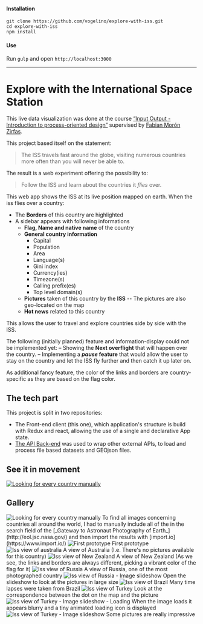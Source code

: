 #### Installation
```
git clone https://github.com/vogelino/explore-with-iss.git
cd explore-with-iss
npm install
```

#### Use
Run `gulp` and open `http://localhost:3000`

---

# Explore with the International Space Station

This live data visualization was done at the course [“Input Output - Introduction to process-oriented design”]( https://fhp.incom.org/workspace/6176) supervised by [Fabian Morón Zirfas]( http://fabianmoronzirfas.me/).

This project based itself on the statement:

> The ISS travels fast around the globe, visiting numerous countries more often than you will never be able to.

The result is a web experiment offering the possibility to:

> Follow the ISS and learn about the countries it _flies_ over.

This web app shows the ISS at its live position mapped on earth. When the iss flies over a country:
- The **Borders** of this country are highlighted
- A sidebar appears with following informations
  - **Flag, Name and native name** of the country
  - **General country information**
    - Capital
    - Population
    - Area
    - Language(s)
    - Gini index
    - Currency(ies)
    - Timezone(s)
    - Calling prefix(es)
    - Top level domain(s)
  - **Pictures** taken of this country by the **ISS**
    -- The pictures are also geo-located on the map
  - **Hot news** related to this country

This allows the user to travel and explore countries side by side with the ISS.

The following (initially planned) feature and information-display could not be implemented yet:
– Showing the **Next overflight** that will happen over the country.
– Implementing a **_pause_ feature** that would allow the user to stay on the country and let the ISS fly further and then catch it up later on.

As additional fancy feature, the color of the links and borders are country-specific as they are based on the flag color.

## The tech part

This project is split in two repositories:
- The Front-end client (this one), which application's structure is build with Redux and react, allowing the use of a single and declarative App state.
- [The API Back-end](https://github.com/vogelino/explore-with-iss-api) was used to wrap other external APIs, to load and process file based datasets and GEOjson files.

## See it in movement
[<img src="http://demo.vogelino.com/explore-with-iss/play.png" alt="Looking for every country manually"/>](https://vimeo.com/148945877)

## Gallery
<img src="http://demo.vogelino.com/explore-with-iss/SearchForPhotosByCOuntry2.png" alt="Looking for every country manually"/>
To find all images concerning countries all around the world, I had to manually include all of the in the search field of the [_Gateway to Astronaut Photography of Earth_](http://eol.jsc.nasa.gov/) and then import the results with [import.io](https://www.import.io/)

<img src="http://demo.vogelino.com/explore-with-iss/state1.png" alt="First prototype"/>
First prototype

<img src="http://demo.vogelino.com/explore-with-iss/state2-australia.png" alt="Iss view of australia"/>
A view of Australia (I.e. There's no pictures available for this country)

<img src="http://demo.vogelino.com/explore-with-iss/state3-newzealand.png" alt="Iss view of New Zealand"/>
A view of New Zealand (As we see, the links and borders are always different, picking a vibrant color of the flag for it)

<img src="http://demo.vogelino.com/explore-with-iss/state4-russia.png" alt="Iss view of Russia"/>
A view of Russia, one of the most photographed country

<img src="http://demo.vogelino.com/explore-with-iss/state4-russia-slideshow.png" alt="Iss view of Russia - Image slideshow"/>
Open the slideshow to look at the pictures in large size

<img src="http://demo.vogelino.com/explore-with-iss/state5-brazil.png" alt="Iss view of Brazil"/>
Many time lapses were taken from Brazil

<img src="http://demo.vogelino.com/explore-with-iss/state6-turkey.png" alt="Iss view of Turkey"/>
Look at the correspondence between the dot on the map and the picture

<img src="http://demo.vogelino.com/explore-with-iss/state6-turkey-slideshow-loading.png" alt="Iss view of Turkey - Image slideshow - Loading"/>
When the image loads it appears blurry and a tiny animated loading icon is displayed

<img src="http://demo.vogelino.com/explore-with-iss/state6-turkey-slideshow.png" alt="Iss view of Turkey - Image slideshow"/>
Some pictures are really impressive

